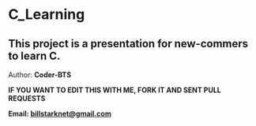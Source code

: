 # C_Learning

## This project is a presentation for new-commers to learn C.

Author: **Coder-BTS**

**IF YOU WANT TO EDIT THIS WITH ME, FORK IT AND SENT PULL REQUESTS**

**Email: billstarknet@gmail.com**

